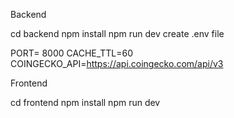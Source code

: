 Backend

cd backend
npm install
npm run dev
create .env file

PORT= 8000
CACHE_TTL=60
COINGECKO_API=https://api.coingecko.com/api/v3

Frontend

cd frontend
npm install
npm run dev
